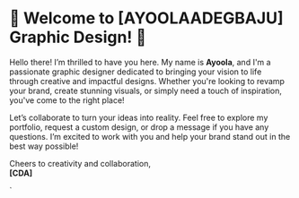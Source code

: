  <h1>🎨 Welcome to [AYOOLAADEGBAJU] Graphic Design! 🎨</h1>
        <p>Hello there! I’m thrilled to have you here. My name is <strong>Ayoola</strong>, 
        and I'm a passionate graphic designer dedicated to bringing your vision to life 
        through creative and impactful designs. Whether you're looking to revamp your brand, 
        create stunning visuals, or simply need a touch of inspiration, you've come to the right place!</p>
        <p>Let’s collaborate to turn your ideas into reality. Feel free to explore my portfolio, 
        request a custom design, or drop a message if you have any questions. I’m excited to work with you 
        and help your brand stand out in the best way possible!</p>
        <p>Cheers to creativity and collaboration,<br><strong>[CDA]</strong></p>
    `
